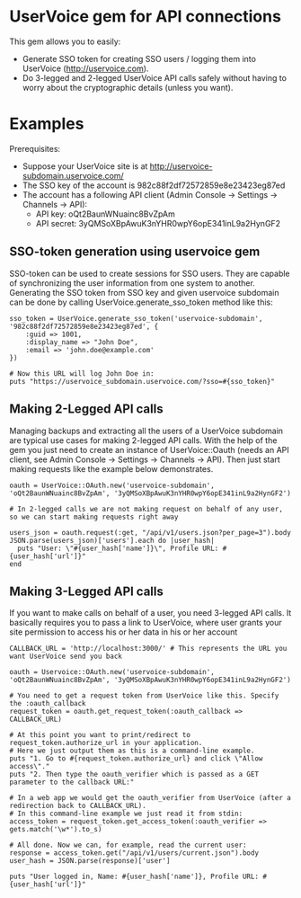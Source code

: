UserVoice gem for API connections
=================================

This gem allows you to easily:
* Generate SSO token for creating SSO users / logging them into UserVoice (http://uservoice.com).
* Do 3-legged and 2-legged UserVoice API calls safely without having to worry about the cryptographic details (unless you want).

Examples
========

Prerequisites:
* Suppose your UserVoice site is at http://uservoice-subdomain.uservoice.com/
* The SSO key of the account is 982c88f2df72572859e8e23423eg87ed
* The account has a following API client (Admin Console -> Settings -> Channels -> API):
    * API key: oQt2BaunWNuainc8BvZpAm
    * API secret: 3yQMSoXBpAwuK3nYHR0wpY6opE341inL9a2HynGF2


SSO-token generation using uservoice gem
----------------------------------------

SSO-token can be used to create sessions for SSO users. They are capable of synchronizing the user information from one system to another.
Generating the SSO token from SSO key and given uservoice subdomain can be done by calling UserVoice.generate\_sso\_token method like this:

    sso_token = UserVoice.generate_sso_token('uservoice-subdomain', '982c88f2df72572859e8e23423eg87ed', {
        :guid => 1001,
        :display_name => "John Doe",
        :email => 'john.doe@example.com'
    })

    # Now this URL will log John Doe in:
    puts "https://uservoice_subdomain.uservoice.com/?sso=#{sso_token}"

Making 2-Legged API calls
-------------------------

Managing backups and extracting all the users of a UserVoice subdomain are typical use cases for making 2-legged API calls. With the help
of the gem you just need to create an instance of UserVoice::Oauth (needs an API client, see Admin Console -> Settings -> Channels -> API).
Then just start making requests like the example below demonstrates.

    oauth = UserVoice::OAuth.new('uservoice-subdomain', 'oQt2BaunWNuainc8BvZpAm', '3yQMSoXBpAwuK3nYHR0wpY6opE341inL9a2HynGF2')

    # In 2-legged calls we are not making request on behalf of any user, so we can start making requests right away

    users_json = oauth.request(:get, "/api/v1/users.json?per_page=3").body
    JSON.parse(users_json)['users'].each do |user_hash|
      puts "User: \"#{user_hash['name']}\", Profile URL: #{user_hash['url']}"
    end

Making 3-Legged API calls
-------------------------

If you want to make calls on behalf of a user, you need 3-legged API calls. It basically requires you to pass a link to UserVoice, where
user grants your site permission to access his or her data in his or her account

    CALLBACK_URL = 'http://localhost:3000/' # This represents the URL you want UserVoice send you back

    oauth = Uservoice::OAuth.new('uservoice-subdomain', 'oQt2BaunWNuainc8BvZpAm', '3yQMSoXBpAwuK3nYHR0wpY6opE341inL9a2HynGF2')

    # You need to get a request token from UserVoice like this. Specify the :oauth_callback
    request_token = oauth.get_request_token(:oauth_callback => CALLBACK_URL)

    # At this point you want to print/redirect to request_token.authorize_url in your application.
    # Here we just output them as this is a command-line example.
    puts "1. Go to #{request_token.authorize_url} and click \"Allow access\"."
    puts "2. Then type the oauth_verifier which is passed as a GET parameter to the callback URL:"

    # In a web app we would get the oauth_verifier from UserVoice (after a redirection back to CALLBACK_URL).
    # In this command-line example we just read it from stdin:
    access_token = request_token.get_access_token(:oauth_verifier => gets.match('\w*').to_s)

    # All done. Now we can, for example, read the current user:
    response = access_token.get("/api/v1/users/current.json").body
    user_hash = JSON.parse(response)['user']

    puts "User logged in, Name: #{user_hash['name']}, Profile URL: #{user_hash['url']}"